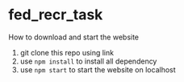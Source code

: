 # fed_recr_task


How to download and start the website
1) git clone this repo using link
2) use ``` npm install ``` to install all dependency
3) use ``` npm start ``` to start the website on localhost

